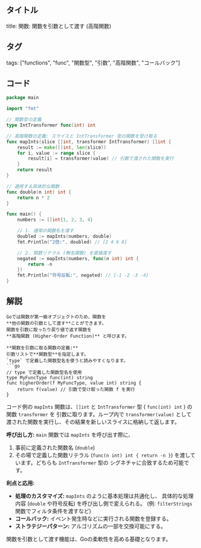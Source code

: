 ## タイトル
title: 関数: 関数を引数として渡す (高階関数)

## タグ
tags: ["functions", "func", "関数型", "引数", "高階関数", "コールバック"]

## コード
```go
package main

import "fmt"

// 関数型の定義
type IntTransformer func(int) int

// 高階関数の定義: スライスと IntTransformer 型の関数を受け取る
func mapInts(slice []int, transformer IntTransformer) []int {
	result := make([]int, len(slice))
	for i, value := range slice {
		result[i] = transformer(value) // 引数で渡された関数を実行
	}
	return result
}

// 適用する具体的な関数
func double(n int) int {
	return n * 2
}

func main() {
	numbers := []int{1, 2, 3, 4}

	// 1. 通常の関数名を渡す
	doubled := mapInts(numbers, double)
	fmt.Println("2倍:", doubled) // [2 4 6 8]

	// 2. 関数リテラル (無名関数) を直接渡す
	negated := mapInts(numbers, func(n int) int {
		return -n
	})
	fmt.Println("符号反転:", negated) // [-1 -2 -3 -4]
}

```

## 解説
```text
Goでは関数が第一級オブジェクトのため、関数を
**他の関数の引数として渡す**ことができます。
関数を引数に取ったり戻り値で返す関数を
**高階関数 (Higher-Order Function)** と呼びます。

**関数を引数に取る関数の定義:**
引数リストで**関数型**を指定します。
`type` で定義した関数型名を使うと読みやすくなります。
```go
// type で定義した関数型名を使用
type MyFuncType func(int) string
func higherOrder(f MyFuncType, value int) string {
    return f(value) // 引数で受け取った関数 f を実行
}
```

コード例の `mapInts` 関数は、`[]int` と
`IntTransformer` 型 ( `func(int) int` ) の関数 `transformer` を
引数に取ります。ループ内で `transformer(value)` として
渡された関数を実行し、その結果を新しいスライスに格納して返します。

**呼び出し方:**
`main` 関数では `mapInts` を呼び出す際に、
1. 事前に定義された関数名 (`double`)
2. その場で定義した関数リテラル (`func(n int) int { return -n }`)
を渡しています。どちらも `IntTransformer` 型の
シグネチャに合致するため可能です。

**利点と応用:**
*   **処理のカスタマイズ:** `mapInts` のように基本処理は共通化し、
    具体的な処理内容 (`double` や符号反転) を呼び出し側で変えられる。
    (例: `filterStrings` 関数でフィルタ条件を渡すなど)
*   **コールバック:** イベント発生時などに実行される関数を登録する。
*   **ストラテジーパターン:** アルゴリズムの一部を交換可能にする。

関数を引数として渡す機能は、Goの柔軟性を高める基礎となります。